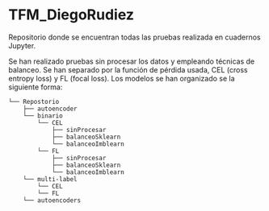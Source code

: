 # TFM_DiegoRudiez
Repositorio donde se encuentran todas las pruebas realizada en cuadernos Jupyter. 

Se han realizado pruebas sin procesar los datos y empleando técnicas de balanceo. Se han separado por la función de pérdida usada, CEL (cross entropy loss) y FL (focal loss). Los modelos se han organizado se la siguiente forma:

```.
└── Repostorio
    ├── autoencoder
    └── binario
        └── CEL
            ├── sinProcesar
            ├── balanceoSklearn
            └── balanceoImblearn
        └── FL
            ├── sinProcesar
            ├── balanceoSklearn
            └── balanceoImblearn
    └── multi-label
        └── CEL
        └── FL
    └── autoencoders
```
